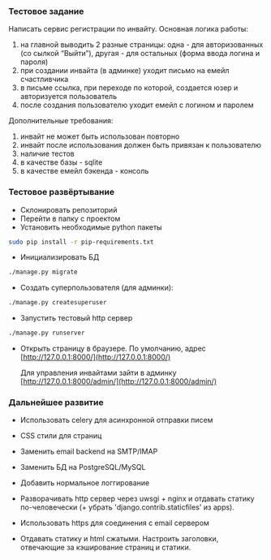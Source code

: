 ### Тестовое задание

Написать сервис регистрации по инвайту.
Основная логика работы:

1. на главной выводить 2 разные страницы:
   одна - для авторизованных (со сылкой “Выйти”),
   другая - для остальных (форма ввода логина и пароля)
2. при создании инвайта (в админке) уходит письмо на емейл счастливчика
3. в письме ссылка, при переходе по которой,
   создается юзер и авторизуется пользователь
4. после создания пользователю уходит емейл с логином и паролем

Дополнительные требования:

1. инвайт не может быть использован повторно
2. инвайт после использования должен быть привязан к пользователю
3. наличие тестов
4. в качестве базы - sqlite
5. в качестве емейл бэкенда - консоль


### Тестовое развёртывание

* Склонировать репозиторий
* Перейти в папку с проектом
* Установить необходимые python пакеты
```bash
sudo pip install -r pip-requirements.txt
```
* Инициализировать БД
```bash
./manage.py migrate
```
* Создать суперпользователя (для админки):
```bash
./manage.py createsuperuser
```
* Запустить тестовый http сервер
```bash
./manage.py runserver
```
* Открыть страницу в браузере. По умолчанию,
  адрес [http://127.0.0.1:8000/](http://127.0.0.1:8000/)

  Для управления инвайтами зайти в админку
  [http://127.0.0.1:8000/admin/](http://127.0.0.1:8000/admin/)


### Дальнейшее развитие

* Использовать celery для асинхронной отправки писем

* CSS стили для страниц

* Заменить email backend на SMTP/IMAP

* Заменить БД на PostgreSQL/MySQL

* Добавить нормальное логгирование

* Разворачивать http сервер через uwsgi + nginx и отдавать
  статику по-человечески
  (+ убрать 'django.contrib.staticfiles' из apps).

* Использовать https для соединения с email сервером

* Отдавать статику и html сжатыми. Настроить заголовки,
  отвечающие за кэширование страниц и статики.

